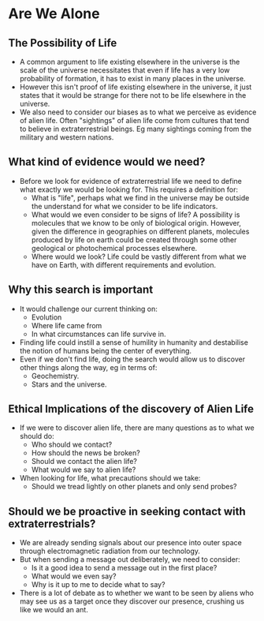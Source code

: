 # Are We Alone

## The Possibility of Life
* A common argument to life existing elsewhere in the universe is the scale of the universe necessitates that even if life has a very low probability of formation, it has to exist in many places in the universe.
* However this isn't proof of life existing elsewhere in the universe, it just states that it would be strange for there not to be life elsewhere in the universe.
* We also need to consider our biases as to what we perceive as evidence of alien life. Often "sightings" of alien life come from cultures that tend to believe in extraterrestrial beings. Eg many sightings coming from the military and western nations.

## What kind of evidence would we need?
* Before we look for evidence of extraterrestrial life we need to define what exactly we would be looking for. This requires a definition for:
	* What is "life", perhaps what we find in the universe may be outside the understand for what we consider to be life indicators.
	* What would we even consider to be signs of life? A possibility is molecules that we know to be only of biological origin. However, given the difference in geographies on different planets, molecules produced by life on earth could be created through some other geological or photochemical processes elsewhere.
	* Where would we look? Life could be vastly different from what we have on Earth, with different requirements and evolution.

## Why this search is important
* It would challenge our current thinking on:
	* Evolution
	* Where life came from 
	* In what circumstances can life survive in.
* Finding life could instill a sense of humility in humanity and destabilise the notion of humans being the center of everything.
* Even if we don't find life, doing the search would allow us to discover other things along the way, eg in terms of:
	* Geochemistry.
	* Stars and the universe.

## Ethical Implications of the discovery of Alien Life
* If we were to discover alien life, there are many questions as to what we should do:
	* Who should we contact?
	* How should the news be broken?
	* Should we contact the alien life?
	* What would we say to alien life?
* When looking for life, what precautions should we take:
	* Should we tread lightly on other planets and only send probes?

## Should we be proactive in seeking contact with extraterrestrials?
* We are already sending signals about our presence into outer space through electromagnetic radiation from our technology.
* But when sending a message out deliberately, we need to consider:
	* Is it a good idea to send a message out in the first place? 
	* What would we even say?
	* Why is it up to me to decide what to say?
* There is a lot of debate as to whether we want to be seen by aliens who may see us as a target once they discover our presence, crushing us like we would an ant.

